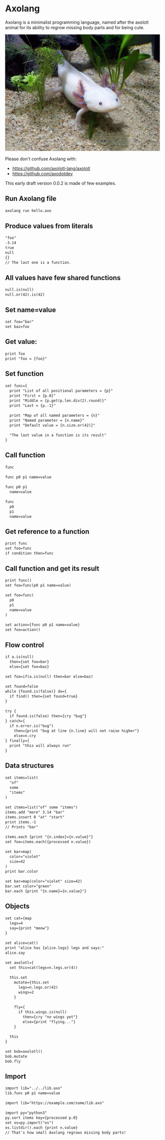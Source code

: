 # Axolang

Axolang is a minimalist programming language, named after the axolotl animal for its ability to regrow missing body parts and for being cute.

![Axolotl](axolotl.png)

Please don't confuse Axolang with:
* https://github.com/axolotl-lang/axolotl
* https://github.com/axodotdev

This early draft version 0.0.2 is made of few examples.

## Run Axolang file

```bash
axolang run hello.axo
```

## Produce values from literals

```axolang
"foo"
-3.14
true
null
{}
// The last one is a function.
```

## All values have few shared functions

```axolang
null.is(null)
null.or(42).is(42)
```

## Set name=value

```axolang
set foo="bar"
set baz=foo
```

## Get value:

```axolang
print foo
print "foo = {foo}"
```

## Set function

```axolang
set func={
  print "List of all positional parameters = {p}"
  print "First = {p.0}"
  print "Middle = {p.get(p.len.div(2).round)}"
  print "Last = {p.-1}"

  print "Map of all named parameters = {n}"
  print "Named parameter = {n.name}"
  print "Default value = {n.size.or(42)}"

  "The last value in a function is its result"
}
```

## Call function

```axolang
func

func p0 p1 name=value

func p0 p1
  name=value

func
  p0
  p1
  name=value
```

## Get reference to a function

```axolang
print func
set foo=func
if condition then=func
```

## Call function and get its result

```axolang
print func()
set foo=func(p0 p1 name=value)

set foo=func(
  p0
  p1
  name=value
)

set action={func p0 p1 name=value}
set foo=action()
```

## Flow control

```axolang
if a.is(null)
  then={set foo=bar}
  else={set foo=baz}

set foo=if(a.is(null) then=bar else=baz)

set found=false
while {found.is(false)} do={
  if find() then={set found=true}
}

try {
  if found.is(false) then={cry "bug"}
} catch={
  if n.error.is("bug")
    then={print "bug at line {n.line} will not raise higher"}
    else=n.cry
} finally={
  print "this will always run"
}
```

## Data structures

```axolang
set items=list(
  "of"
  some
  "items"
)

set items=list("of" some "items")
items.add "more" 3.14 "bar"
items.insert 0 "at" "start"
print items.-1
// Prints "bar"

items.each {print "{n.index}={n.value}"}
set foo=items.each({processed n.value})

set bar=map(
  color="violet"
  size=42
)
print bar.color

set bar=map(color="violet" size=42)
bar.set color="green"
bar.each {print "{n.name}={n.value}"}
```

## Objects

```axolang
set cat={map
  legs=4
  say={print "meow"}
}

set alice=cat()
print "alice has {alice.legs} legs and says:"
alice.say

set axolotl={
  set this=cat(legs=n.legs.or(4))

  this.set
    mutate={this.set
      legs=n.legs.or(42)
      wings=2
    }

    fly={
      if this.wings.is(null)
        then={cry "no wings yet"}
        else={print "flying..."}
    }

  this
}

set bob=axolotl()
bob.mutate
bob.fly
```

## Import

```axolang
import lib="../../lib.axo"
lib.func p0 p1 name=value

import lib="https://example.com/some/lib.axo"

import py="python3"
py.sort items key={processed p.0}
set os=py.import("os")
os.listdir().each {print n.value}
// That's how small Axolang regrows missing body parts!
```
